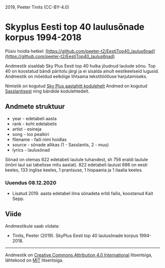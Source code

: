 2019, Peeter Tinits (CC-BY-4.0)

# Skyplus Eesti top 40 laulusõnade korpus 1994-2018

Püsiv hoidla hetkel: [https://github.com/peeter-t2/EestiTop40_laulus6nad](https://github.com/peeter-t2/EestiTop40_laulus6nad)

Andmestik sisaldab Sky Plus Eesti top 40 hulka jõudnud laulude sõnu. Top 40 on koostatud bändi päritolu järgi ja ei sisalda ainult eestikeelseid lugusid. Andmestik on mõeldud eelkõige lihtsama tekstitöötluse harjutamiseks.

Nimistik on kogutud [Sky Plus aastahitt kodulehelt](https://r2.err.ee/881202/vaata-ja-kuula-uuesti-aastahitt-2018/912643) Andmed on kogutud [Sasslantisest](http://sasslantis.ee/) ning bändide kodulehtedelt.

## Andmete struktuur

- year - edetabeli aasta
- rank - koht edetabelis
- artist - esineja
- song - loo pealkiri
- filename - faili nimi hoidlas
- source - sõnade allikas (1 - Sasslantis, 2 - muu)
- lyrics - laulusõnad

Sõnad on olemas 822 edetabeli laulule tuhandest, sh 756 eraldi laulule (mõni laul sai tabelisse mitu aastat). 822 edetabeli laulust 686 on eesti keeles, 133 inglise keeles, 1 prantsuse, 1 hispaania ja 1 itaalia keeles.

### Uuendus 08.12.2020
- Lisatud 2019. aasta edetabel ilma sõnadeta erldi failis, koostanud Kait Sepp.


## Viide

Andmestikule saab viidata:
- Tinits, Peeter (2019). SkyPlus Eesti top 40 laulusõnade korpus 1994-2018.

-----------------------

Andmestik on [Creative Commons Attribution 4.0 International](https://creativecommons.org/licenses/by/4.0/) litsentsiga, lähtekood on [MIT](https://choosealicense.com/licenses/mit/) litsentsiga.
